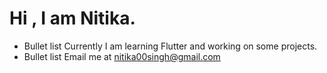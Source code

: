 # Hi , I am Nitika. #
* Bullet list Currently I am learning Flutter and working on some projects. 
* Bullet list Email me at nitika00singh@gmail.com 

